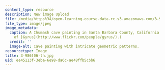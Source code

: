 ```yaml
---
content_type: resource
description: New image Upload
file: /media/https%3A/open-learning-course-data-rc.s3.amazonaws.com/3-986-the-human-past-introduction-to-archaeology-fall-2006/ee45113f3eba6e98da6cae48ffb5cbb6_3-986f06-th.jpg
file_type: image/jpeg
image_metadata:
  caption: A Chumash cave painting in Santa Barbara County, California. (Photo courtesy
    of [Gyrus](http://www.flickr.com/people/gyrus/).)
  credit: ''
  image-alt: Cave painting with intricate geometric patterns.
resourcetype: Image
title: 3-986f06-th.jpg
uid: ee45113f-3eba-6e98-da6c-ae48ffb5cbb6
---
```

